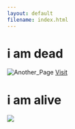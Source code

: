 ```yaml
---
layout: default
filename: index.html
---
```


# i am dead
![Another_Page](https://images.unsplash.com/photo-1431411207774-da3c7311b5e8?ixlib=rb-0.3.5&q=99&fm=jpg&crop=entropy&cs=tinysrgb&w=2048&fit=max&s=41e14888667c8e1cb308f19201032c78)
[Visit](./another_page.html)
# i am alive
[<img src="http://www.google.com.au/images/nav_logo7.png">](./another_page.html)

